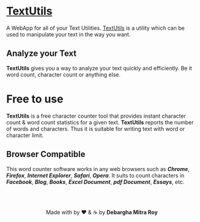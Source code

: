 # <a href="https://textutils-nlog.onrender.com" alt="TextUtils">TextUtils</a>

A WebApp for all of your Text Utilities. <a href="https://textutils-nlog.onrender.com" alt="TextUtils">TextUtils</a> is a utility which can be used to manipulate your text in the way you want.

## Analyze your Text

**TextUtils** gives you a way to analyze your text quickly and efficiently. Be it word count, character count or anything else.

# Free to use

**TextUtils** is a free character counter tool that provides instant character count & word count statistics for a given text. **TextUtils** reports the number of words and characters. Thus it is suitable for writing text with word or character limit.

## Browser Compatible

This word counter software works in any web browsers such as **_Chrome_**, **_Firefox_**, **_Internet Explorer_**, **_Safari_**, **_Opera_**. It suits to count characters in **_Facebook_**, **_Blog_**, **_Books_**, **_Excel Document_**, **_pdf Document_**, **_Essays_**, etc.

<br></br>

<p align="center">
Made with by ❤️ & ☕ by <strong>Debargha Mitra Roy</strong>
</p>
